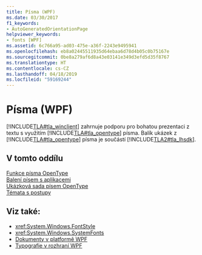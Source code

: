 ```yaml
---
title: Písma (WPF)
ms.date: 03/30/2017
f1_keywords:
- AutoGeneratedOrientationPage
helpviewer_keywords:
- fonts [WPF]
ms.assetid: 6c766a95-ad03-475e-a36f-2243e9495941
ms.openlocfilehash: eb8a02445511935d64ebaa6d78d4b05c0b75167e
ms.sourcegitcommit: 0be8a279af6d8a43e03141e349d3efd5d35f8767
ms.translationtype: HT
ms.contentlocale: cs-CZ
ms.lasthandoff: 04/18/2019
ms.locfileid: "59169244"
---
```

# <a name="fonts-wpf"></a>Písma (WPF)
[!INCLUDE[TLA#tla_winclient](../../../../includes/tlasharptla-winclient-md.md)] zahrnuje podporu pro bohatou prezentaci z textu s využitím [!INCLUDE[TLA#tla_opentype](../../../../includes/tlasharptla-opentype-md.md)] písma. Balík ukázek z [!INCLUDE[TLA#tla_opentype](../../../../includes/tlasharptla-opentype-md.md)] písma je součástí [!INCLUDE[TLA2#tla_lhsdk](../../../../includes/tla2sharptla-lhsdk-md.md)].  
  
## <a name="in-this-section"></a>V tomto oddílu  
 [Funkce písma OpenType](opentype-font-features.md)  
 [Balení písem s aplikacemi](packaging-fonts-with-applications.md)  
 [Ukázková sada písem OpenType](sample-opentype-font-pack.md)  
 [Témata s postupy](fonts-how-to-topics.md)  
  
## <a name="see-also"></a>Viz také:

- <xref:System.Windows.FontStyle>
- <xref:System.Windows.SystemFonts>
- [Dokumenty v platformě WPF](documents-in-wpf.md)
- [Typografie v rozhraní WPF](typography-in-wpf.md)
